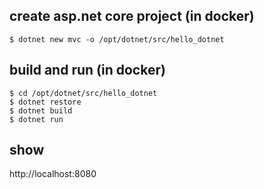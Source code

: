 ## create asp.net core project (in docker)
```
$ dotnet new mvc -o /opt/dotnet/src/hello_dotnet
```

## build and run (in docker)
```
$ cd /opt/dotnet/src/hello_dotnet
$ dotnet restore
$ dotnet build
$ dotnet run
```


## show
http://localhost:8080

